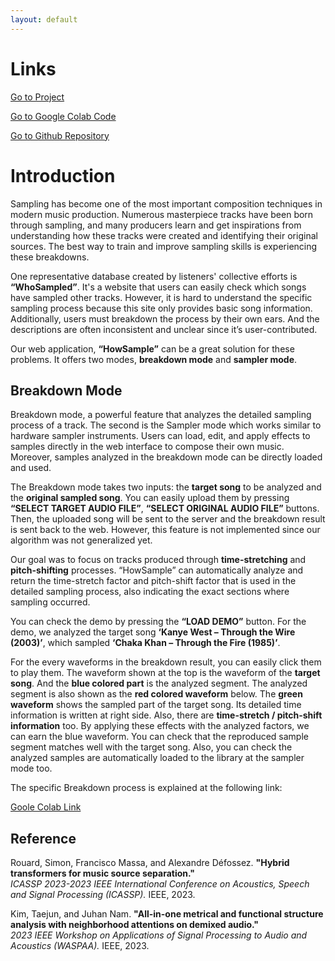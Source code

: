 ```yaml
---
layout: default
---
```


# Links

[Go to Project](https://jjong84.github.io/HowSample)

[Go to Google Colab Code](https://colab.research.google.com/drive/1B5A8QaD72YDuE8PHFNWZ3uCfZrzJbSHJ?usp=sharing)

[Go to Github Repository](https://github.com/JJong84/HowSample)

# Introduction

Sampling has become one of the most important composition techniques in modern music production. Numerous masterpiece tracks have been born through sampling, and many producers learn and get inspirations from understanding how these tracks were created and identifying their original sources. The best way to train and improve sampling skills is experiencing these breakdowns.

One representative database created by listeners' collective efforts is **“WhoSampled”**. It's a website that users can easily check which songs have sampled other tracks. However, it is hard to understand the specific sampling process because this site only provides basic song information. Additionally, users must breakdown the process by their own ears. And the descriptions are often inconsistent and unclear since it’s user-contributed.

Our web application, **“HowSample”** can be a great solution for these problems. It offers two modes, **breakdown mode** and **sampler mode**.

## Breakdown Mode

Breakdown mode, a powerful feature that analyzes the detailed sampling process of a track. The second is the Sampler mode which works similar to hardware sampler instruments. Users can load, edit, and apply effects to samples directly in the web interface to compose their own music. Moreover, samples analyzed in the breakdown mode can be directly loaded and used.

The Breakdown mode takes two inputs: the **target song** to be analyzed and the **original sampled song**. You can easily upload them by pressing **“SELECT TARGET AUDIO FILE”**, **“SELECT ORIGINAL AUDIO FILE”** buttons. Then, the uploaded song will be sent to the server and the breakdown result is sent back to the web. However, this feature is not implemented since our algorithm was not generalized yet.

Our goal was to focus on tracks produced through **time-stretching** and **pitch-shifting** processes. “HowSample” can automatically analyze and return the time-stretch factor and pitch-shift factor that is used in the detailed sampling process, also indicating the exact sections where sampling occurred.

You can check the demo by pressing the **“LOAD DEMO”** button. For the demo, we analyzed the target song **‘Kanye West – Through the Wire (2003)’**, which sampled **‘Chaka Khan – Through the Fire (1985)’**.

For the every waveforms in the breakdown result, you can easily click them to play them. The waveform shown at the top is the waveform of the **target song**. And the **blue colored part** is the analyzed segment. The analyzed segment is also shown as the **red colored waveform** below. The **green waveform** shows the sampled part of the target song. Its detailed time information is written at right side. Also, there are **time-stretch / pitch-shift information** too. By applying these effects with the analyzed factors, we can earn the blue waveform. You can check that the reproduced sample segment matches well with the target song. Also, you can check the analyzed samples are automatically loaded to the library at the sampler mode too.

The specific Breakdown process is explained at the following link:

[Goole Colab Link](https://colab.research.google.com/drive/1B5A8QaD72YDuE8PHFNWZ3uCfZrzJbSHJ?usp=sharing)

## Reference

Rouard, Simon, Francisco Massa, and Alexandre Défossez. **"Hybrid transformers for music source separation."**  
_ICASSP 2023-2023 IEEE International Conference on Acoustics, Speech and Signal Processing (ICASSP)._ IEEE, 2023.

Kim, Taejun, and Juhan Nam. **"All-in-one metrical and functional structure analysis with neighborhood attentions on demixed audio."**  
_2023 IEEE Workshop on Applications of Signal Processing to Audio and Acoustics (WASPAA)._ IEEE, 2023.
